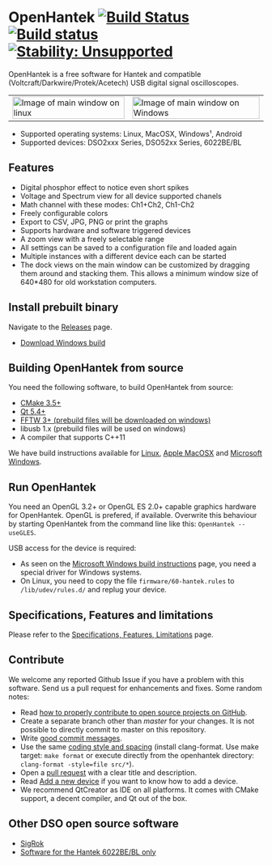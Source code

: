 # OpenHantek [![Build Status](https://travis-ci.org/OpenHantek/openhantek.svg?branch=master)](https://travis-ci.org/OpenHantek/openhantek) [![Build status](https://ci.appveyor.com/api/projects/status/github/openhantek/openhantek?branch=master&svg=true)](https://ci.appveyor.com/project/openhantek/openhantek/branch/master) [![Stability: Unsupported](https://masterminds.github.io/stability/unsupported.svg)](https://masterminds.github.io/stability/unsupported.html)

OpenHantek is a free software for Hantek and compatible (Voltcraft/Darkwire/Protek/Acetech) USB digital signal oscilloscopes.

<table><tr>
    <td> <img alt="Image of main window on linux" width="100%" src="docs/images/screenshot_mainwindow.png"> </td>
    <td> <img alt="Image of main window on Windows" width="100%" src="docs/images/screenshot_mainwindow_win.png"> </td>
</tr></table>

* Supported operating systems: Linux, MacOSX, Windows¹, Android
* Supported devices: DSO2xxx Series, DSO52xx Series, 6022BE/BL

## Features

* Digital phosphor effect to notice even short spikes
* Voltage and Spectrum view for all device supported chanels
* Math channel with these modes: Ch1+Ch2, Ch1-Ch2
* Freely configurable colors
* Export to CSV, JPG, PNG or print the graphs
* Supports hardware and software triggered devices
* A zoom view with a freely selectable range
* All settings can be saved to a configuration file and loaded again
* Multiple instances with a different device each can be started
* The dock views on the main window can be customized by dragging them around and stacking them.
  This allows a minimum window size of 640*480 for old workstation computers.

## Install prebuilt binary
Navigate to the [Releases](https://github.com/OpenHantek/openhantek/releases) page.
* [Download Windows build](https://ci.appveyor.com/project/openhantek/openhantek/branch/master/artifacts)

## Building OpenHantek from source
You need the following software, to build OpenHantek from source:
* [CMake 3.5+](https://cmake.org/download/)
* [Qt 5.4+](https://www1.qt.io/download-open-source/)
* [FFTW 3+ (prebuild files will be downloaded on windows)](http://www.fftw.org/)
* libusb 1.x (prebuild files will be used on windows)
* A compiler that supports C++11

We have build instructions available for [Linux](docs/build.md#linux), [Apple MacOSX](docs/build.md#apple) and [Microsoft Windows](docs/build.md#windows).

## Run OpenHantek
You need an OpenGL 3.2+ or OpenGL ES 2.0+ capable graphics hardware for OpenHantek.
OpenGL is prefered, if available. Overwrite this behaviour by starting OpenHantek
from the command line like this: `OpenHantek --useGLES`.

USB access for the device is required:
* As seen on the [Microsoft Windows build instructions](docs/build.md#windows) page, you need a
special driver for Windows systems.
* On Linux, you need to copy the file `firmware/60-hantek.rules` to `/lib/udev/rules.d/` and replug your device.

## Specifications, Features and limitations
Please refer to the [Specifications, Features, Limitations](docs/limitations.md) page.

## Contribute
We welcome any reported Github Issue if you have a problem with this software. Send us a pull request for enhancements and fixes. Some random notes:
   - Read [how to properly contribute to open source projects on GitHub][10].
   - Create a separate branch other than *master* for your changes. It is not possible to directly commit to master on this repository.
   - Write [good commit messages][11].
   - Use the same [coding style and spacing][13]
     (install clang-format. Use make target: `make format` or execute directly from the openhantek directory: `clang-format -style=file src/*`).
   - Open a [pull request][12] with a clear title and description.
   - Read [Add a new device](docs/adddevice.md) if you want to know how to add a device.
   - We recommend QtCreator as IDE on all platforms. It comes with CMake support, a decent compiler, and Qt out of the box.

[10]: http://gun.io/blog/how-to-github-fork-branch-and-pull-request
[11]: http://tbaggery.com/2008/04/19/a-note-about-git-commit-messages.html
[12]: https://help.github.com/articles/using-pull-requests
[13]: http://llvm.org/docs/CodingStandards.html

## Other DSO open source software
* [SigRok](http://www.sigrok.org)
* [Software for the Hantek 6022BE/BL only](http://pididu.com/wordpress/basicscope/)
